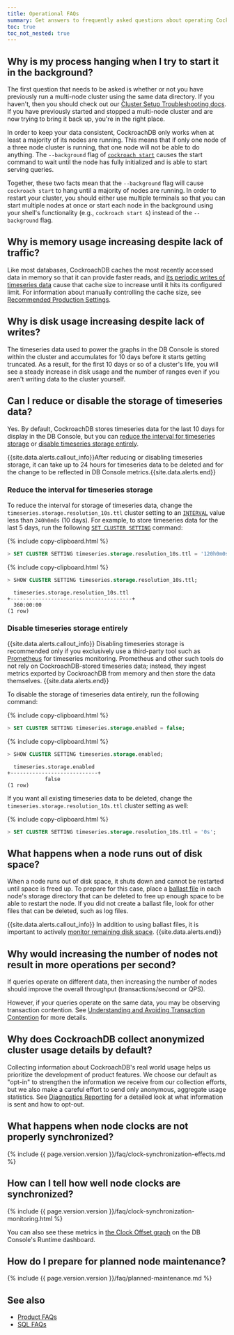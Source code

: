 ```yaml
---
title: Operational FAQs
summary: Get answers to frequently asked questions about operating CockroachDB.
toc: true
toc_not_nested: true
---
```


## Why is my process hanging when I try to start it in the background?

The first question that needs to be asked is whether or not you have previously
run a multi-node cluster using the same data directory. If you haven't, then you
should check out our [Cluster Setup Troubleshooting
docs](cluster-setup-troubleshooting.html). If you have previously started and
stopped a multi-node cluster and are now trying to bring it back up, you're in
the right place.

In order to keep your data consistent, CockroachDB only works when at least a
majority of its nodes are running. This means that if only one node of a three
node cluster is running, that one node will not be able to do anything. The
`--background` flag of [`cockroach start`](cockroach-start.html) causes the start
command to wait until the node has fully initialized and is able to start
serving queries.

Together, these two facts mean that the `--background` flag will cause
`cockroach start` to hang until a majority of nodes are running. In order to
restart your cluster, you should either use multiple terminals so that you can
start multiple nodes at once or start each node in the background using your
shell's functionality (e.g., `cockroach start &`) instead of the `--background`
flag.

## Why is memory usage increasing despite lack of traffic?

Like most databases, CockroachDB caches the most recently accessed data in memory so that it can provide faster reads, and [its periodic writes of timeseries data](#why-is-disk-usage-increasing-despite-lack-of-writes) cause that cache size to increase until it hits its configured limit. For information about manually controlling the cache size, see [Recommended Production Settings](recommended-production-settings.html#cache-and-sql-memory-size).

## Why is disk usage increasing despite lack of writes?

The timeseries data used to power the graphs in the DB Console is stored within the cluster and accumulates for 10 days before it starts getting truncated. As a result, for the first 10 days or so of a cluster's life, you will see a steady increase in disk usage and the number of ranges even if you aren't writing data to the cluster yourself.

## Can I reduce or disable the storage of timeseries data?

Yes. By default, CockroachDB stores timeseries data for the last 10 days for display in the DB Console, but you can [reduce the interval for timeseries storage](#reduce-the-interval-for-timeseries-storage) or [disable timeseries storage entirely](#disable-timeseries-storage-entirely).

{{site.data.alerts.callout_info}}After reducing or disabling timeseries storage, it can take up to 24 hours for timeseries data to be deleted and for the change to be reflected in DB Console metrics.{{site.data.alerts.end}}

### Reduce the interval for timeseries storage

To reduce the interval for storage of timeseries data, change the `timeseries.storage.resolution_10s.ttl` cluster setting to an [`INTERVAL`](interval.html) value less than `240h0m0s` (10 days). For example, to store timeseries data for the last 5 days, run the following [`SET CLUSTER SETTING`](set-cluster-setting.html) command:

{% include copy-clipboard.html %}
~~~ sql
> SET CLUSTER SETTING timeseries.storage.resolution_10s.ttl = '120h0m0s';
~~~

{% include copy-clipboard.html %}
~~~ sql
> SHOW CLUSTER SETTING timeseries.storage.resolution_10s.ttl;
~~~

~~~
  timeseries.storage.resolution_10s.ttl
+---------------------------------------+
  360:00:00
(1 row)
~~~

### Disable timeseries storage entirely

{{site.data.alerts.callout_info}}
Disabling timeseries storage is recommended only if you exclusively use a third-party tool such as [Prometheus](monitor-cockroachdb-with-prometheus.html) for timeseries monitoring. Prometheus and other such tools do not rely on CockroachDB-stored timeseries data; instead, they ingest metrics exported by CockroachDB from memory and then store the data themselves.
{{site.data.alerts.end}}

To disable the storage of timeseries data entirely, run the following command:

{% include copy-clipboard.html %}
~~~ sql
> SET CLUSTER SETTING timeseries.storage.enabled = false;
~~~

{% include copy-clipboard.html %}
~~~ sql
> SHOW CLUSTER SETTING timeseries.storage.enabled;
~~~

~~~
  timeseries.storage.enabled
+----------------------------+
            false
(1 row)
~~~

If you want all existing timeseries data to be deleted, change the `timeseries.storage.resolution_10s.ttl` cluster setting as well:     

{% include copy-clipboard.html %}
~~~ sql
> SET CLUSTER SETTING timeseries.storage.resolution_10s.ttl = '0s';
~~~

## What happens when a node runs out of disk space?

When a node runs out of disk space, it shuts down and cannot be restarted until space is freed up. To prepare for this case, place a [ballast file](cockroach-debug-ballast.html) in each node's storage directory that can be deleted to free up enough space to be able to restart the node. If you did not create a ballast file, look for other files that can be deleted, such as log files.

{{site.data.alerts.callout_info}}
In addition to using ballast files, it is important to actively [monitor remaining disk space](monitoring-and-alerting.html#events-to-alert-on).
{{site.data.alerts.end}}

## Why would increasing the number of nodes not result in more operations per second?

If queries operate on different data, then increasing the number
of nodes should improve the overall throughput (transactions/second or QPS).

However, if your queries operate on the same data, you may be
observing transaction contention. See [Understanding and Avoiding
Transaction
Contention](performance-best-practices-overview.html#understanding-and-avoiding-transaction-contention)
for more details.

## Why does CockroachDB collect anonymized cluster usage details by default?

Collecting information about CockroachDB's real world usage helps us prioritize the development of product features. We choose our default as "opt-in" to strengthen the information we receive from our collection efforts, but we also make a careful effort to send only anonymous, aggregate usage statistics. See [Diagnostics Reporting](diagnostics-reporting.html) for a detailed look at what information is sent and how to opt-out.

## What happens when node clocks are not properly synchronized?

{% include {{ page.version.version }}/faq/clock-synchronization-effects.md %}

## How can I tell how well node clocks are synchronized?

{% include {{ page.version.version }}/faq/clock-synchronization-monitoring.html %}

You can also see these metrics in [the Clock Offset graph](ui-runtime-dashboard.html#clock-offset) on the DB Console's Runtime dashboard.

## How do I prepare for planned node maintenance?

{% include {{ page.version.version }}/faq/planned-maintenance.md %}

## See also

- [Product FAQs](frequently-asked-questions.html)
- [SQL FAQs](sql-faqs.html)
